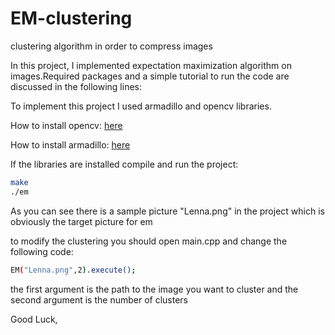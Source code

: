 # EM-clustering
clustering algorithm in order to compress images


In this project, I implemented expectation maximization algorithm on images.Required packages and a simple tutorial to run the code are discussed in the following lines:



To implement this project I used armadillo and opencv libraries.


How to install opencv: [here](https://www.learnopencv.com/install-opencv3-on-ubuntu/)

How to install armadillo: [here](http://www.uio.no/studier/emner/matnat/fys/FYS4411/v13/guides/installing-armadillo/)

If the libraries are installed compile and run the project:

```bash
make
./em
```

As you can see there is a sample picture "Lenna.png" in the project which is obviously the target picture for em

to modify the clustering you should open main.cpp and change the following code:

```bash
EM("Lenna.png",2).execute();
```

the first argument is the path to the image you want to cluster and the second argument is the number of clusters






Good Luck,
